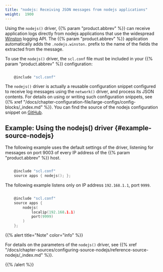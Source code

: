 ```yaml
---
title: "nodejs: Receiving JSON messages from nodejs applications"
weight:  1900
---
```

<!-- DISCLAIMER: This file is based on the syslog-ng Open Source Edition documentation https://github.com/balabit/syslog-ng-ose-guides/commit/2f4a52ee61d1ea9ad27cb4f3168b95408fddfdf2 and is used under the terms of The syslog-ng Open Source Edition Documentation License. The file has been modified by Axoflow. -->

Using the `nodejs()` driver, {{% param "product.abbrev" %}} can receive application logs directly from nodejs applications that use the widespread [Winston](https://github.com/winstonjs/winston) logging API. The {{% param "product.abbrev" %}} application automatically adds the `.nodejs.winston.` prefix to the name of the fields the extracted from the message.

To use the `nodejs()` driver, the `scl.conf` file must be included in your {{% param "product.abbrev" %}} configuration:

```c

    @include "scl.conf"

```

The `nodejs()` driver is actually a reusable configuration snippet configured to receive log messages using the `network()` driver, and process its JSON contents. For details on using or writing such configuration snippets, see {{% xref "/docs/chapter-configuration-file/large-configs/config-blocks/_index.md" %}}. You can find the source of the nodejs configuration snippet on [GitHub](https://github.com/syslog-ng/syslog-ng/blob/master/scl/nodejs/plugin.conf).


## Example: Using the nodejs() driver {#example-source-nodejs}

The following example uses the default settings of the driver, listening for messages on port 9003 of every IP address of the {{% param "product.abbrev" %}} host.

```c

    @include "scl.conf"
    source apps { nodejs(); };

```

The following example listens only on IP address `192.168.1.1`, port `9999`.

```c

    @include "scl.conf"
    source apps {
        nodejs(
            localip(192.168.1.1)
            port(9999)
        )
    };

```


{{% alert title="Note" color="info" %}}

For details on the parameters of the `nodejs()` driver, see {{% xref "/docs/chapter-sources/configuring-source-nodejs/reference-source-nodejs/_index.md" %}}.

{{% /alert %}}
